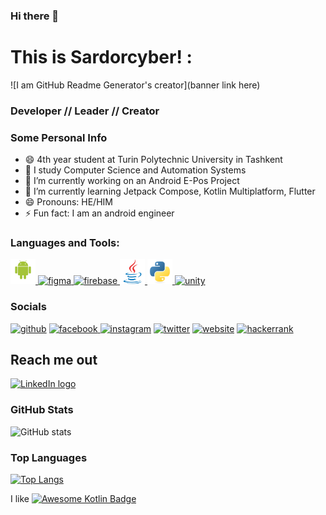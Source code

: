 ### Hi there 👋
# This is Sardorcyber! :
![I am GitHub Readme Generator's creator](banner link here)

### Developer // Leader // Creator
### Some Personal Info
- 😄 4th year student at Turin Polytechnic University in Tashkent
- 💬 I study Computer Science and Automation Systems  
- 🔭 I’m currently working on an Android E-Pos Project
- 🌱 I’m currently learning Jetpack Compose, Kotlin Multiplatform, Flutter 
- 😄 Pronouns: HE/HIM
- ⚡ Fun fact: I am an android engineer 

<h3 align="left">Languages and Tools:</h3>
<p align="left"> <a href="https://developer.android.com" target="_blank"> <img src="https://raw.githubusercontent.com/devicons/devicon/master/icons/android/android-original-wordmark.svg" alt="android" width="40" height="40"/> </a>  <a href="https://www.figma.com/" target="_blank"> <img src="https://www.vectorlogo.zone/logos/figma/figma-icon.svg" alt="figma" width="40" height="40"/> </a> <a href="https://firebase.google.com/" target="_blank"> <img src="https://www.vectorlogo.zone/logos/firebase/firebase-icon.svg" alt="firebase" width="40" height="40"/> </a> <a href="https://www.java.com" target="_blank"> <img src="https://raw.githubusercontent.com/devicons/devicon/master/icons/java/java-original.svg" alt="java" width="40" height="40"/> <a href="https://www.python.org" target="_blank"> <img src="https://raw.githubusercontent.com/devicons/devicon/master/icons/python/python-original.svg" alt="python" width="40" height="40"/> </a> <a href="https://unity.com/" target="_blank"> <img src="https://www.vectorlogo.zone/logos/unity3d/unity3d-icon.svg" alt="unity" width="40" height="40"/> </a></p>



### Socials
[<img src='https://cdn.jsdelivr.net/npm/simple-icons@3.0.1/icons/github.svg' alt='github' height='40'>](https://github.com/Sardorbekcyber)  [<img src='https://upload.wikimedia.org/wikipedia/commons/thumb/5/51/Facebook_f_logo_%282019%29.svg/1365px-Facebook_f_logo_%282019%29.svg.png' alt='facebook' height='40' > ](https://www.facebook.com/sardor.narziyev.9/)  [<img src='https://upload.wikimedia.org/wikipedia/commons/thumb/9/96/Instagram.svg/1200px-Instagram.svg.png' alt='instagram' height='40'>](https://www.instagram.com/sard0rbeck/)  [<img src='https://upload.wikimedia.org/wikipedia/sco/thumb/9/9f/Twitter_bird_logo_2012.svg/1200px-Twitter_bird_logo_2012.svg.png' alt='twitter' height='40'>](https://twitter.com/NarziyevSardor)  [<img src='https://cdn4.iconfinder.com/data/icons/social-media-2210/24/Artstation-512.png' alt='website' height='40'>](https://sardorbek.me/)  [<img src='https://cdn.worldvectorlogo.com/logos/hackerrank.svg' alt='hackerrank' height='40'>](https://www.hackerrank.com/sardornarziyev21)  
  
## Reach me out 
  
  [<img src="https://img.shields.io/badge/LinkedIn-282C34?logo=linkedin&logoColor=0077B5" alt="LinkedIn logo" title="LinkedIn" height="25" />](https://www.linkedin.com/in/sardor-narziyev/)

### GitHub Stats
![GitHub stats](https://github-readme-stats.vercel.app/api?username=Sardorbekcyber&show_icons=true&count_private=true&theme=dracula&hide_border=true)  

### Top Languages
[![Top Langs](https://github-readme-stats.vercel.app/api/top-langs/?username=Sardorbekcyber&layout=compact&theme=dracula&hide_border=true)](https://github.com/anuraghazra/github-readme-stats)


I like [![Awesome Kotlin Badge](https://kotlin.link/awesome-kotlin.svg)](https://github.com/KotlinBy/awesome-kotlin)
